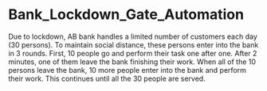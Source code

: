 # Bank_Lockdown_Gate_Automation
Due to lockdown, AB bank handles a limited number of customers each day (30 persons). To maintain social distance, these persons enter into the bank in 3 rounds. First, 10 people go and perform their task one after one. After 2 minutes, one of them leave the bank finishing their work. When all of the 10 persons leave the bank, 10 more people enter into the bank and perform their work. This continues until all the 30 people are served. 
